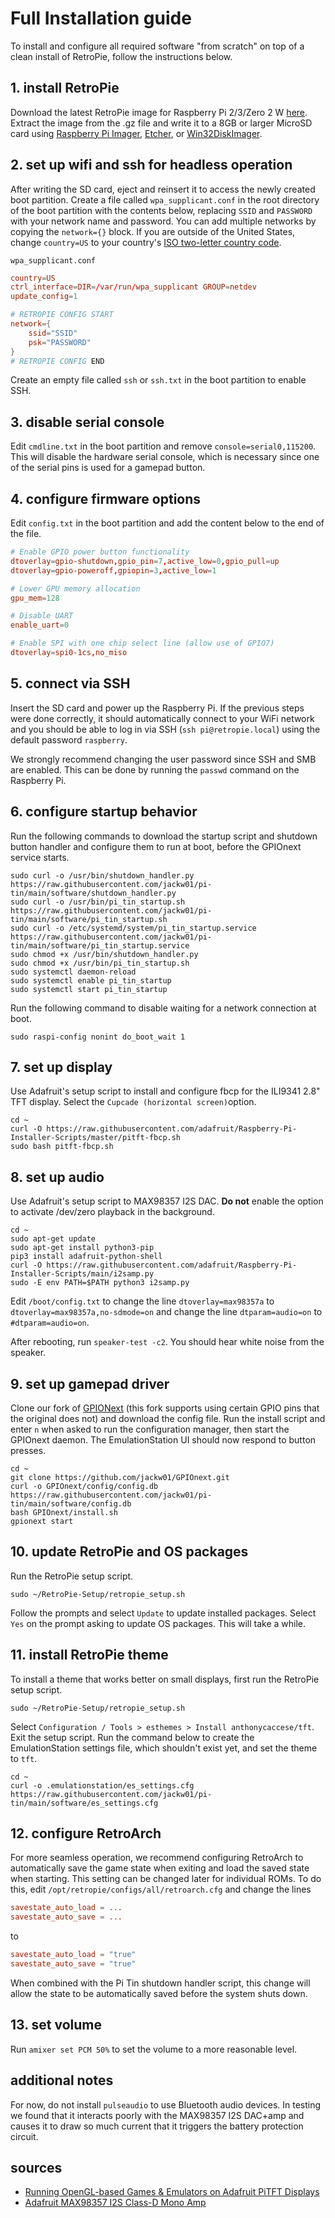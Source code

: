 # Full Installation guide

To install and configure all required software "from scratch" on top of a clean install of RetroPie, follow the instructions below.

## 1. install RetroPie

Download the latest RetroPie image for Raspberry Pi 2/3/Zero 2 W [here](https://retropie.org.uk/download/). Extract the image from the .gz file and write it to a 8GB or larger MicroSD card using [Raspberry Pi Imager](https://www.raspberrypi.com/software/), [Etcher](https://etcher.balena.io/), or [Win32DiskImager](https://sourceforge.net/projects/win32diskimager/).

## 2. set up wifi and ssh for headless operation

After writing the SD card, eject and reinsert it to access the newly created boot partition. Create a file called `wpa_supplicant.conf` in the root directory of the boot partition with the contents below, replacing `SSID` and `PASSWORD` with your network name and password. You can add multiple networks by copying the `network={}` block. If you are outside of the United States, change `country=US` to your country's [ISO two-letter country code](https://en.wikipedia.org/wiki/List_of_ISO_3166_country_codes).

`wpa_supplicant.conf`

```conf
country=US
ctrl_interface=DIR=/var/run/wpa_supplicant GROUP=netdev
update_config=1

# RETROPIE CONFIG START
network={
    ssid="SSID"
    psk="PASSWORD"
}
# RETROPIE CONFIG END
```

Create an empty file called `ssh` or `ssh.txt` in the boot partition to enable SSH.

## 3. disable serial console

Edit `cmdline.txt` in the boot partition and remove `console=serial0,115200`. This will disable the hardware serial console, which is necessary since one of the serial pins is used for a gamepad button.

## 4. configure firmware options

Edit `config.txt` in the boot partition and add the content below to the end of the file.

```conf
# Enable GPIO power button functionality
dtoverlay=gpio-shutdown,gpio_pin=7,active_low=0,gpio_pull=up
dtoverlay=gpio-poweroff,gpiopin=3,active_low=1

# Lower GPU memory allocation
gpu_mem=128

# Disable UART
enable_uart=0

# Enable SPI with one chip select line (allow use of GPIO7)
dtoverlay=spi0-1cs,no_miso
```

## 5. connect via SSH

Insert the SD card and power up the Raspberry Pi. If the previous steps were done correctly, it should automatically connect to your WiFi network and you should be able to log in via SSH (`ssh pi@retropie.local`) using the default password `raspberry`.

We strongly recommend changing the user password since SSH and SMB are enabled. This can be done by running the `passwd` command on the Raspberry Pi.

## 6. configure startup behavior

Run the following commands to download the startup script and shutdown button handler and configure them to run at boot, before the GPIOnext service starts.

```shell
sudo curl -o /usr/bin/shutdown_handler.py https://raw.githubusercontent.com/jackw01/pi-tin/main/software/shutdown_handler.py
sudo curl -o /usr/bin/pi_tin_startup.sh https://raw.githubusercontent.com/jackw01/pi-tin/main/software/pi_tin_startup.sh
sudo curl -o /etc/systemd/system/pi_tin_startup.service https://raw.githubusercontent.com/jackw01/pi-tin/main/software/pi_tin_startup.service
sudo chmod +x /usr/bin/shutdown_handler.py
sudo chmod +x /usr/bin/pi_tin_startup.sh
sudo systemctl daemon-reload
sudo systemctl enable pi_tin_startup
sudo systemctl start pi_tin_startup
```

Run the following command to disable waiting for a network connection at boot.
```shell
sudo raspi-config nonint do_boot_wait 1
```

## 7. set up display

Use Adafruit's setup script to install and configure fbcp for the ILI9341 2.8" TFT display. Select the `Cupcade (horizontal screen)`option.

```shell
cd ~
curl -O https://raw.githubusercontent.com/adafruit/Raspberry-Pi-Installer-Scripts/master/pitft-fbcp.sh
sudo bash pitft-fbcp.sh
```

## 8. set up audio

Use Adafruit's setup script to MAX98357 I2S DAC. **Do not** enable the option to activate /dev/zero playback in the background.

```shell
cd ~
sudo apt-get update
sudo apt-get install python3-pip
pip3 install adafruit-python-shell
curl -O https://raw.githubusercontent.com/adafruit/Raspberry-Pi-Installer-Scripts/main/i2samp.py
sudo -E env PATH=$PATH python3 i2samp.py
```

Edit `/boot/config.txt` to change the line `dtoverlay=max98357a` to `dtoverlay=max98357a,no-sdmode=on` and change the line `dtparam=audio=on` to `#dtparam=audio=on`.

After rebooting, run `speaker-test -c2`. You should hear white noise from the speaker.

## 9. set up gamepad driver

Clone our fork of [GPIONext](https://github.com/jackw01/GPIOnext) (this fork supports using certain GPIO pins that the original does not) and download the config file. Run the install script and enter `n` when asked to run the configuration manager, then start the GPIOnext daemon. The EmulationStation UI should now respond to button presses.

```shell
cd ~
git clone https://github.com/jackw01/GPIOnext.git
curl -o GPIOnext/config/config.db https://raw.githubusercontent.com/jackw01/pi-tin/main/software/config.db
bash GPIOnext/install.sh
gpionext start
```

## 10. update RetroPie and OS packages

Run the RetroPie setup script.

```shell
sudo ~/RetroPie-Setup/retropie_setup.sh
```

Follow the prompts and select `Update` to update installed packages. Select `Yes` on the prompt asking to update OS packages. This will take a while.

## 11. install RetroPie theme

To install a theme that works better on small displays, first run the RetroPie setup script.

```shell
sudo ~/RetroPie-Setup/retropie_setup.sh
```

Select `Configuration / Tools > esthemes > Install anthonycaccese/tft`. Exit the setup script. Run the command below to create the EmulationStation settings file, which shouldn't exist yet, and set the theme to `tft`.

```shell
cd ~
curl -o .emulationstation/es_settings.cfg https://raw.githubusercontent.com/jackw01/pi-tin/main/software/es_settings.cfg
```

## 12. configure RetroArch

For more seamless operation, we recommend configuring RetroArch to automatically save the game state when exiting and load the saved state when starting. This setting can be changed later for individual ROMs. To do this, edit `/opt/retropie/configs/all/retroarch.cfg` and change the lines

```conf
savestate_auto_load = ...
savestate_auto_save = ...
```

to

```conf
savestate_auto_load = "true"
savestate_auto_save = "true"
```

When combined with the Pi Tin shutdown handler script, this change will allow the state to be automatically saved before the system shuts down.

## 13. set volume

Run `amixer set PCM 50%` to set the volume to a more reasonable level.

## additional notes

For now, do not install `pulseaudio` to use Bluetooth audio devices. In testing we found that it interacts poorly with the MAX98357 I2S DAC+amp and causes it to draw so much current that it triggers the battery protection circuit.

## sources

- [Running OpenGL-based Games & Emulators on Adafruit PiTFT Displays](https://learn.adafruit.com/running-opengl-based-games-and-emulators-on-adafruit-pitft-displays/)
- [Adafruit MAX98357 I2S Class-D Mono Amp](https://learn.adafruit.com/adafruit-max98357-i2s-class-d-mono-amp/overview)
